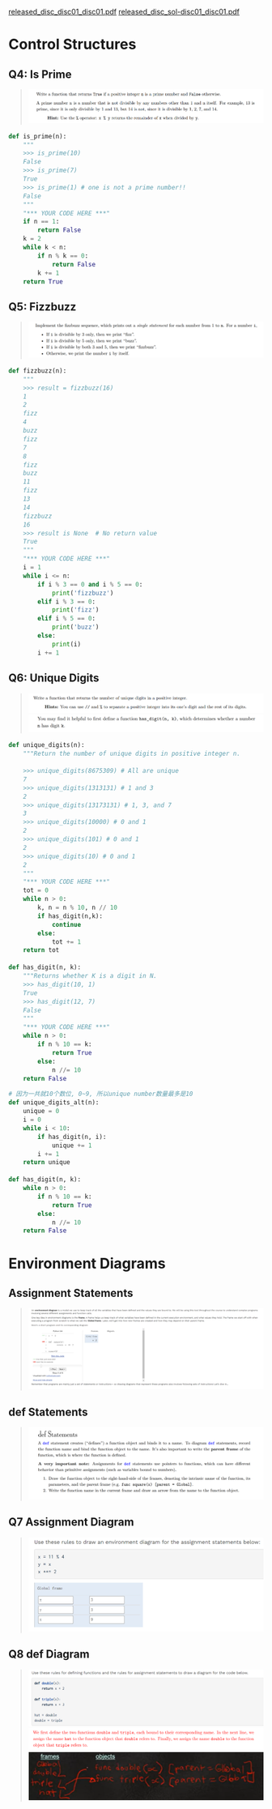 [released_disc_disc01_disc01.pdf](https://www.yuque.com/attachments/yuque/0/2022/pdf/12393765/1672304956584-6ccce691-31b9-4868-bfe8-044d9bde6f2b.pdf)
[released_disc_sol-disc01_disc01.pdf](https://www.yuque.com/attachments/yuque/0/2022/pdf/12393765/1672305027728-307626ed-7f38-4e6f-aaf5-d6128b1f2de2.pdf)

# Control Structures
## Q4: Is Prime
> ![image.png](./Discussion_01__Control__Environment_Diagrams.assets/20230302_1004448060.png)

```python
def is_prime(n):
    """
    >>> is_prime(10)
    False
    >>> is_prime(7)
    True
    >>> is_prime(1) # one is not a prime number!!
    False
    """
    "*** YOUR CODE HERE ***"
    if n == 1:
        return False
    k = 2
    while k < n:
        if n % k == 0:
            return False
        k += 1
    return True
```

## Q5: Fizzbuzz
> ![image.png](./Discussion_01__Control__Environment_Diagrams.assets/20230302_1004444875.png)

```python
def fizzbuzz(n):
    """
    >>> result = fizzbuzz(16)
    1
    2
    fizz
    4
    buzz
    fizz
    7
    8
    fizz
    buzz
    11
    fizz
    13
    14
    fizzbuzz
    16
    >>> result is None  # No return value
    True
    """
    "*** YOUR CODE HERE ***" 
	i = 1
	while i <= n:
		if i % 3 == 0 and i % 5 == 0:
			print('fizzbuzz')
		elif i % 3 == 0:
			print('fizz')
		elif i % 5 == 0:
			print('buzz')
		else:
			print(i)
		i += 1
```


## Q6: Unique Digits
> ![image.png](./Discussion_01__Control__Environment_Diagrams.assets/20230302_1004449691.png)![image.png](./Discussion_01__Control__Environment_Diagrams.assets/20230302_1004447527.png)

```python
def unique_digits(n):
    """Return the number of unique digits in positive integer n.

    >>> unique_digits(8675309) # All are unique
    7
    >>> unique_digits(1313131) # 1 and 3
    2
    >>> unique_digits(13173131) # 1, 3, and 7
    3
    >>> unique_digits(10000) # 0 and 1
    2
    >>> unique_digits(101) # 0 and 1
    2
    >>> unique_digits(10) # 0 and 1
    2
    """
    "*** YOUR CODE HERE ***"
	tot = 0
    while n > 0:
        k, n = n % 10, n // 10
        if has_digit(n,k):
            continue
        else:
            tot += 1
    return tot

def has_digit(n, k):
    """Returns whether K is a digit in N.
    >>> has_digit(10, 1)
    True
    >>> has_digit(12, 7)
    False
    """
    "*** YOUR CODE HERE ***"
    while n > 0:
        if n % 10 == k:
            return True
        else:
            n //= 10
    return False
```
```python
# 因为一共就10个数位, 0~9, 所以unique number数量最多是10 
def unique_digits_alt(n):
    unique = 0
    i = 0
    while i < 10:
    	if has_digit(n, i):
    		unique += 1
    	i += 1
    return unique

def has_digit(n, k):
    while n > 0:
        if n % 10 == k:
            return True
        else:
            n //= 10
    return False
```


# Environment Diagrams
## Assignment Statements
> ![image.png](./Discussion_01__Control__Environment_Diagrams.assets/20230302_1004444702.png)



## def Statements
> ![image.png](./Discussion_01__Control__Environment_Diagrams.assets/20230302_1004445213.png)



## Q7 Assignment Diagram
> ![image.png](./Discussion_01__Control__Environment_Diagrams.assets/20230302_1004449758.png)



## Q8 def Diagram
> ![image.png](./Discussion_01__Control__Environment_Diagrams.assets/20230302_1004447123.png)
> ![image.png](./Discussion_01__Control__Environment_Diagrams.assets/20230302_1004447433.png)![image.png](./Discussion_01__Control__Environment_Diagrams.assets/20230302_1004455808.png)

